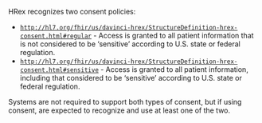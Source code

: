 HRex recognizes two consent policies:

* <a name="regular"/><code>http://hl7.org/fhir/us/davinci-hrex/StructureDefinition-hrex-consent.html#regular</code> - Access is granted to all patient information that is not considered to be ‘sensitive’ according to U.S. state or federal regulation.
* <a name="sensitive"/><code>http://hl7.org/fhir/us/davinci-hrex/StructureDefinition-hrex-consent.html#sensitive</code> - Access is granted to all patient information, including that considered to be ‘sensitive’ according to U.S. state or federal regulation.

Systems are not required to support both types of consent, but if using consent, are expected to recognize and use at least one of the two.